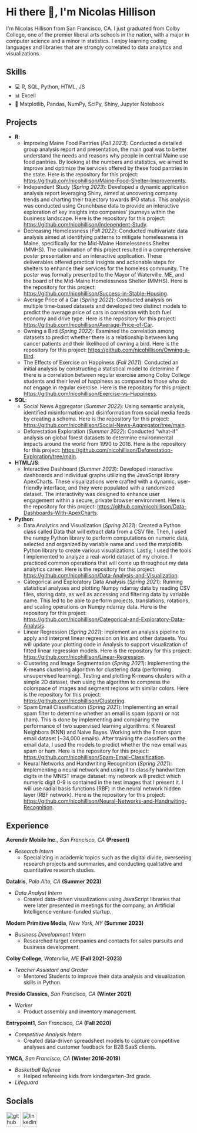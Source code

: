 # Hi there 👋, I'm Nicolas Hillison
I'm Nicolas Hillison from San Francisco, CA. I just graduated from Colby College, one of the premier liberal arts schools in the nation, with a major in computer science and a minor in statistics. I enjoy learning coding languages and libraries that are strongly correlated to data analytics and visualizations.

## Skills
- 💻 R, SQL, Python, HTML, JS
- 📊 Excell
- 📂 Matplotlib, Pandas, NumPy, SciPy, Shiny, Jupyter Notebook

## Projects
- **R**:
  - Improving Maine Food Pantries (*Fall 2023*): Conducted a detailed group analysis report and presentation, the main goal was to better understand the needs and reasons why people in central Maine use food pantries. By looking at the numbers and statistics, we aimed to improve and optimize the services offered by these food pantries in the state. Here is the repository for this project: https://github.com/nicohillison/Maine-Food-Shelter-Improvements.
  - Independent Study (*Spring 2023*): Developed a dynamic application analysis report leveraging Shiny, aimed at uncovering company trends and charting their trajectory towards IPO status. This analysis was conducted using Crunchbase data to provide an interactive exploration of key insights into companies' journeys within the business landscape. Here is the repository for this project: https://github.com/nicohillison/Independent-Study.
  - Decreasing Homelessness (*Fall 2022*): Conducted multivariate data analysis aimed at identifying patterns to mitigate homelessness in Maine, specifically for the Mid-Maine Homelessness Shelter (MMHS). The culmination of this project resulted in a comprehensive poster presentation and an interactive application. These deliverables offered practical insights and actionable steps for shelters to enhance their services for the homeless community. The poster was formally presented to the Mayor of Waterville, ME, and the board of the Mid-Maine Homelessness Shelter (MMHS). Here is the repository for this project: https://github.com/nicohillison/Success-in-Stable-Housing.
  - Average Price of a Car (*Spring 2022*): Conducted analysis on multiple time-based datasets and developed two distinct models to predict the average price of cars in correlation with both fuel economy and drive type. Here is the repository for this project: https://github.com/nicohillison/Average-Price-of-Car.
  - Owning a Bird (*Spring 2022*): Examined the correlation among datasets to predict whether there is a relationship between lung cancer patients and their likelihood of owning a bird. Here is the repository for this project: https://github.com/nicohillison/Owning-a-Bird.
  - The Effects of Exercise on Happiness (*Fall 2021*): Conducted an initial analysis by constructing a statistical model to determine if there is a correlation between regular exercise among Colby College students and their level of happiness as compared to those who do not engage in regular exercise. Here is the repository for this project: https://github.com/nicohillison/Exercise-vs-Happiness.
- **SQL**:
  - Social News Aggregator (*Summer 2022*): Using semantic analysis, identified misinformation and disinformation from social media feeds by creating a schema. Here is the repository for this project: https://github.com/nicohillison/Social-News-Aggregator/tree/main.
  - Deforestation Exploration (*Summer 2022*): Conducted “what-if” analysis on global forest datasets to determine environmental impacts around the world from 1990 to 2016. Here is the repository for this project: https://github.com/nicohillison/Deforestation-Exploration/tree/main.
- **HTML/JS**:
  - Interactive Dashboard (*Summer 2023*): Developed interactive dashboards and individual graphs utilizing the JavaScript library ApexCharts. These visualizations were crafted with a dynamic, user-friendly interface, and they were populated with a randomized dataset. The interactivity was designed to enhance user engagement within a secure, private browser environment. Here is the repository for this project: https://github.com/nicohillison/Data-Dashboards-With-ApexCharts.
- **Python**:
  - Data Analytics and Visualization (*Spring 2021*): Created a Python class called Data that will extract data from a CSV file. Then, I used the numpy Python library to perform computations on numeric data, selected and organized by variable name and used the matplotlib Python library to create various visualizations. Lastly, I used the tools I implemented to analyze a real-world dataset of my choice. I practiced common operations that will come up throughout my data analytics career. Here is the repository for this project: https://github.com/nicohillison/Data-Analysis-and-Visualization.
  - Categorical and Exploratory Data Analysis (*Spring 2021*): Running statistical analyses and plotting Numpy ndarray data by reading CSV files, storing data, as well as accessing and filtering data by variable name. This led to be able to perform projects, translations, rotations, and scaling operations on Numpy ndarray data. Here is the repository for this project: https://github.com/nicohillison/Categorical-and-Exploratory-Data-Analysis.
  - Linear Regression (*Spring 2021*): implement an analysis pipeline to apply and interpret linear regression on Iris and other datasets. You will update your plotting code in Analysis to support visualization of fitted linear regression models. Here is the repository for this project: https://github.com/nicohillison/Linear-Regression.
  - Clustering and Image Segmentation (*Spring 2021*): Implementing the K-means clustering algorithm for clustering data (performing unsupervised learning). Testing and plotting K-means clusters with a simple 2D dataset, then using the algorithm to compress the colorspace of images and segment regions with similar colors. Here is the repository for this project: https://github.com/nicohillison/Clustering.
  - Spam Email Classification (*Spring 2021*): Implementing an email spam filter to determine whether an email is spam (spam) or not (ham). This is done by implementing and comparing the performance of two supervised learning algorithms: K Nearest Neighbors (KNN) and Naive Bayes. Working with the Enron spam email dataset (~34,000 emails). After training the classifiers on the email data, I used the models to predict whether the new email was spam or ham. Here is the repository for this project: https://github.com/nicohillison/Spam-Email-Classification.
  - Neural Networks and Handwriting Recognition (*Spring 2021*): Implementing a neural network and using it to classify handwritten digits in the MNIST image dataset: my network will predict which numeric digit 0-9 is contained in the test images that I present it. I will use radial basis functions (RBF) in the neural network hidden layer (RBF network). Here is the repository for this project: https://github.com/nicohillison/Neural-Networks-and-Handrwiting-Recognition.

## Experience
**Aerendir Mobile Inc.**, *San Francisco, CA* **(Present)**
- *Research Intern*
  - Specializing in academic topics such as the digital divide, overseeing research projects and summaries, and conducting qualitative and quantitative research studies.

**DataIris**, *Palo Alto, CA* **(Summer 2023)**
- *Data Analyst Intern*
  - Created data-driven visualizations using JavaScript libraries that were later presented in meetings for the company, an Artificial Intelligence venture-funded startup.

**Modern Primitive Media**, *New York, NY* **(Summer 2023)**
- *Business Development Intern*
  - Researched target companies and contacts for sales pursuits and business development.

**Colby College**, *Waterville, ME* **(Fall 2021-2023)**
- *Teacher Assistant and Grader*
  - Mentored Students to improve their data analysis and visualization skills in Python.

**Presido Classics**, *San Francisco, CA* **(Winter 2021)**
- *Worker*
  - Product assembly and inventory management.

**Entrypoint1**, *San Francisco, CA* **(Fall 2020)**
- *Competitive Analysis Intern*
  - Created data-driven spreadsheet models to capture competitive analyses and customer feedback for B2B SaaS clients.

**YMCA**, *San Francisco, CA* **(Winter 2016-2019)**
- *Basketball Referee*
  - Helped refereeing kids from kindergarten-3rd grade.
- *Lifeguard*

## Socials
[<img src='https://cdn.jsdelivr.net/npm/simple-icons@3.0.1/icons/github.svg' alt='github' height='40'>](https://github.com/nicohillison)  [<img src='https://cdn.jsdelivr.net/npm/simple-icons@3.0.1/icons/linkedin.svg' alt='linkedin' height='40'>](https://www.linkedin.com/in/nicolashillison/)  


